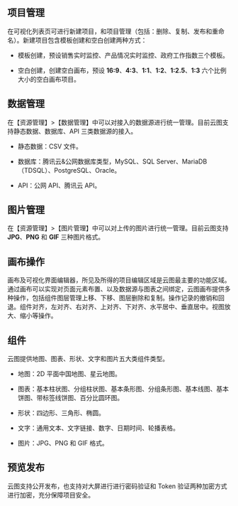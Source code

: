 

## 项目管理

在可视化列表页可进行新建项目，和项目管理（包括：删除、复制、发布和重命名）。新建项目包含模板创建和空白创建两种方式：

- 模板创建，预设销售实时监控、产品情况实时监控、政府工作指数三个模板。

- 空白创建，创建空白画布，预设 **16:9**、**4:3**、**1:1**、**1:2**、**1:2.5**、**1:3** 六个比例大小的空白画布项目。

## 数据管理

在【资源管理】>【数据管理】中可以对接入的数据源进行统一管理。目前云图支持静态数据、数据库、API 三类数据源的接入。

- 静态数据：CSV 文件。

- 数据库：腾讯云&公网数据库类型，MySQL、SQL Server、MariaDB（TDSQL）、PostgreSQL、Oracle。

- API：公网 API、腾讯云 API。

## 图片管理

在【资源管理】>【图片管理】中可以对上传的图片进行统一管理。目前云图支持 **JPG**、**PNG** 和 **GIF** 三种图片格式。

## 画布操作

画布及可视化界面编辑器，所见及所得的项目编辑区域是云图最主要的功能区域。通过画布可以实现对页面元素布置、以及数据源与图表之间绑定，云图画布提供多种操作，包括组件图层管理上移、下移、图层删除和复制。操作记录的撤销和回退。组件对齐，左对齐、右对齐、上对齐、下对齐、水平居中、垂直居中。视图放大、缩小等操作。

## 组件

云图提供地图、图表、形状、文字和图片五大类组件类型。

- 地图：2D 平面中国地图、星云地图。

- 图表：基本柱状图、分组柱状图、基本条形图、分组条形图、基本线图、基本饼图、带标签线饼图、百分比圆环图。

- 形状：四边形、三角形、椭圆。

- 文字：通用文本、文字链接、数字、日期时间、轮播表格。

- 图片：JPG、PNG 和 GIF 格式。

## 预览发布

云图支持公开发布，也支持对大屏进行进行密码验证和 Token 验证两种加密方式进行加密，充分保障项目安全。
